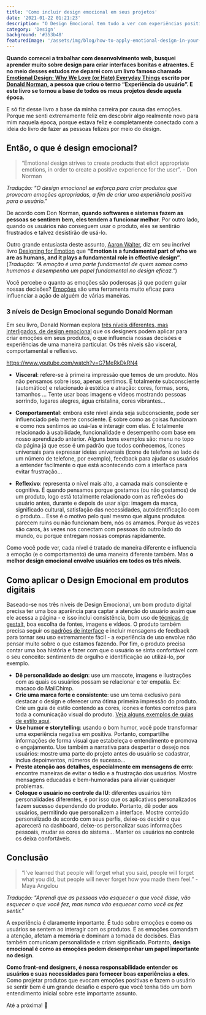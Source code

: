```yaml
---
title: 'Como incluir design emocional em seus projetos'
date: '2021-01-22 01:21:23'
description: "O Design Emocional tem tudo a ver com experiências positivas do usuário. Essa é a razão pela qual produtos de sucesso vão além da funcionalidade e usabilidade: eles estabelecem uma forte conexão emocional com seus usuários."
category: 'Design'
background: '#353b48'
featuredImage: '/assets/img/blog/how-to-apply-emotional-design-in-your-projects.jpg'
---
```


__Quando comecei a trabalhar com desenvolvimento web, busquei aprender muito sobre design para criar interfaces bonitas e atraentes. E no meio desses estudos me deparei com um livro famoso chamado [Emotional Design: Why We Love (or Hate) Everyday Things](https://www.nngroup.com/books/emotional-design/) escrito por [Donald Norman](https://jnd.org/about/), a pessoa que criou o termo “Experiência do usuário”. E este livro se tornou a base de todos os meus projetos desde aquela época.__

E só fiz desse livro a base da minha carreira por causa das emoções. Porque me senti extremamente feliz em descobrir algo realmente novo para mim naquela época, porque estava feliz e completamente conectado com a ideia do livro de fazer as pessoas felizes por meio do design.

## Então, o que é design emocional?

> “Emotional design strives to create products that elicit appropriate emotions, in order to create a positive experience for the user”. - Don Norman

_Tradução: "O design emocional se esforça para criar produtos que provocam emoções apropriadas, a fim de criar uma experiência positiva para o usuário."_

De acordo com Don Norman, __quando softwares e sistemas fazem as pessoas se sentirem bem, eles tendem a funcionar melhor__. Por outro lado, quando os usuários não conseguem usar o produto, eles se sentirão frustrados e talvez desistirão de usá-lo.

Outro grande entusiasta deste assunto, [Aaron Walter](https://www.aarronwalter.com/about), diz em seu incrível livro [Designing for Emotion](https://abookapart.com/products/designing-for-emotion) que __“Emotion is a fundamental part of who we are as humans, and it plays a fundamental role in effective design”__. (_Tradução: "A emoção é uma parte fundamental de quem somos como humanos e desempenha um papel fundamental no design eficaz."_)

Você percebe o quanto as emoções são poderosas já que podem guiar nossas decisões? [Emoções](https://www.interaction-design.org/literature/article/emotion) são uma ferramenta muito eficaz para influenciar a ação de alguém de várias maneiras.

### 3 níveis de Design Emocional segundo Donald Norman

Em seu livro, Donald Norman explora [três níveis diferentes, mas interligados, de design emocional](https://www.interaction-design.org/literature/article/norman-s-three-levels-of-design) que os designers podem aplicar para criar emoções em seus produtos, o que influencia nossas decisões e experiências de uma maneira particular. Os três níveis são visceral, comportamental e reflexivo.

https://www.youtube.com/watch?v=G7MeRkDkRN4

- __Visceral__: refere-se à primeira impressão que temos de um produto. Nós não pensamos sobre isso, apenas sentimos. É totalmente subconsciente (automático) e relacionado à estética e atração: cores, formas, sons, tamanhos ... Tente usar boas imagens e vídeos mostrando pessoas sorrindo, lugares alegres, água cristalina, cores vibrantes...

- __Comportamental__: embora este nível ainda seja subconsciente, pode ser influenciado pela mente consciente. É sobre como as coisas funcionam e como nos sentimos ao usá-las e interagir com elas. É totalmente relacionado à usabilidade, funcionalidade e desempenho com base em nosso aprendizado anterior. Alguns bons exemplos são: menu no topo da página já que esse é um padrão que todos conhecemos, ícones universais para expressar ideias universais (ícone de telefone ao lado de um número de telefone, por exemplo), feedback para ajudar os usuários a entender facilmente o que está acontecendo com a interface para evitar frustração...

- __Reflexivo__: representa o nível mais alto, a camada mais consciente e cognitiva. É quando pensamos porque gostamos (ou não gostamos) de um produto, logo está totalmente relacionado com as reflexões do usuário antes, durante e depois de usar algo: imagem da marca, significado cultural, satisfação das necessidades, autoidentificação com o produto... Esse é o motivo pelo qual mesmo que alguns produtos parecem ruins ou não funcionam bem, nós os amamos. Porque às vezes são caros, às vezes nos conectam com pessoas do outro lado do mundo, ou porque entregam nossas compras rapidamente.

Como você pode ver, cada nível é tratado de maneira diferente e influencia a emoção (e o comportamento) de uma maneira diferente também. Mas __o melhor design emocional envolve usuários em todos os três níveis__.

## Como aplicar o Design Emocional em produtos digitais

Baseado-se nos três níveis de Design Emocional, um bom produto digital precisa ter uma boa aparência para captar a atenção do usuário assim que ele acessa a página - e isso inclui consistência, bom uso de [técnicas de gestalt](https://www.interaction-design.org/literature/topics/gestalt-principles), boa escolha de fontes, imagens e vídeos. O produto também precisa seguir os [padrões de interface](http://ui-patterns.com/patterns) e incluir mensagens de feedback para tornar seu uso extremamente fácil - a experiência de uso envolve não pensar muito sobre o que estamos fazendo. Por fim, o produto precisa contar uma boa história e fazer com que o usuário se sinta confortável com o seu conceito: sentimento de orgulho e identificação ao utilizá-lo, por exemplo.

- __Dê personalidade ao design__: use um mascote, imagens e ilustrações com as quais os usuários possam se relacionar e ter empatia. Ex: macaco do MailChimp.
- __Crie uma marca forte e consistente__: use um tema exclusivo para destacar o design e oferecer uma ótima primeira impressão do produto. Crie um guia de estilo contendo as cores, ícones e fontes corretos para toda a comunicação visual do produto. [Veja alguns exemplos de guias de estilo aqui](http://styleguides.io/).
- __Use humor e storytelling__: usando o bom humor, você pode transformar uma experiência negativa em positiva. Portanto, compartilhe informações de forma visual que estabeleça o entendimento e promova o engajamento. Use também a narrativa para despertar o desejo nos usuários: mostre uma parte do projeto antes do usuário se cadastrar, inclua depoimentos, números de sucesso...
- __Preste atenção aos detalhes, especialmente em mensagens de erro__: encontre maneiras de evitar o tédio e a frustração dos usuários. Mostre mensagens educadas e bem-humoradas para aliviar quaisquer problemas.
- __Coloque o usuário no controle da IU__: diferentes usuários têm personalidades diferentes, é por isso que os aplicativos personalizados fazem sucesso dependendo do produto. Portanto, dê poder aos usuários, permitindo que personalizem a interface. Mostre conteúdo personalizado de acordo com seus perfis, deixe-os decidir o que aparecerá na dashboard, deixe-os personalizar suas informações pessoais, mudar as cores do sistema... Manter os usuários no controle os deixa confortáveis.

## Conclusão

> “I've learned that people will forget what you said, people will forget what you did, but people will never forget how you made them feel.” - Maya Angelou

_Tradução: "Aprendi que as pessoas vão esquecer o que você disse, vão esquecer o que você fez, mas nunca vão esquecer como você as fez sentir."_

A experiência é claramente importante. É tudo sobre emoções e como os usuários se sentem ao interagir com os produtos. E as emoções comandam a atenção, afetam a memória e dominam a tomada de decisões. Elas também comunicam personalidade e criam significado. Portanto, __design emocional é como as emoções podem desempenhar um papel importante no design__.

__Como front-end designers, é nossa responsabilidade entender os usuários e suas necessidades para fornecer boas experiências a eles__. Como projetar produtos que evocam emoções positivas e fazem o usuário se sentir bem é um grande desafio e espero que você tenha tido um bom entendimento inicial sobre este importante assunto.

Até a próxima! 👋
